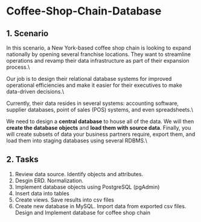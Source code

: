 # Coffee-Shop-Chain-Database
## 1. Scenario
In this scenario, a New York-based coffee shop chain is looking to expand nationally by opening several franchise locations. They want to streamline operations and revamp their data infrastructure as part of their expansion process.\

Our job is to design their relational database systems for improved operational efficiencies and make it easier for their executives to make data-driven decisions.\

Currently, their data resides in several systems: accounting software, supplier databases, point of sales (POS) systems, and even spreadsheets.\

We need to design a **central database** to house all of the data. We will then **create the database objects** and **load them with source data**. Finally, you will create subsets of data your business partners require, export them, and load them into staging databases using several RDBMS.\
## 2. Tasks
1. Review data source. Identify objects and attributes.
2. Desgin ERD. Normalization.
3. Implement database objects using PostgreSQL (pgAdmin)
4. Insert data into tables
5. Create views. Save results into csv files
6. Create new database in MySQL. Import data from exported csv files.
Design and Implement database for coffee shop chain
